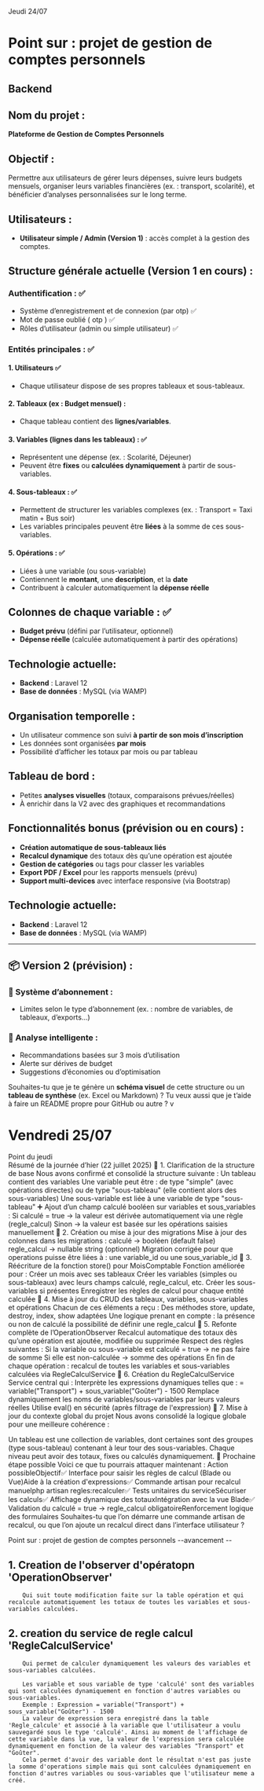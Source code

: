 Jeudi 24/07
# Point sur : projet de gestion de comptes personnels


## Backend

## Nom du projet :

**Plateforme de Gestion de Comptes Personnels**

## Objectif :

Permettre aux utilisateurs de gérer leurs dépenses, suivre leurs budgets mensuels, organiser leurs variables financières (ex. : transport, scolarité), et bénéficier d’analyses personnalisées sur le long terme.

## Utilisateurs :

* **Utilisateur simple / Admin (Version 1)** : accès complet à la gestion des comptes.

## Structure générale actuelle (Version 1  en cours) :

### Authentification : ✅

* Système d’enregistrement et de connexion (par otp) ✅
* Mot de passe oublié ( otp ) ✅
* Rôles d’utilisateur (admin ou simple utilisateur) ✅


### Entités principales : ✅

#### 1. **Utilisateurs** ✅

* Chaque utilisateur dispose de ses propres tableaux et sous-tableaux.

#### 2. **Tableaux (ex : Budget mensuel)** :

* Chaque tableau contient des **lignes/variables**.

#### 3. **Variables** (lignes dans les tableaux) : ✅

* Représentent une dépense (ex. : Scolarité, Déjeuner)
* Peuvent être **fixes** ou **calculées dynamiquement** à partir de sous-variables.

#### 4. **Sous-tableaux** : ✅

* Permettent de structurer les variables complexes (ex. : Transport = Taxi matin + Bus soir)
* Les variables principales peuvent être **liées** à la somme de ces sous-variables.

#### 5. **Opérations** : ✅

* Liées à une variable (ou sous-variable)
* Contiennent le **montant**, une **description**, et la **date**
* Contribuent à calculer automatiquement la **dépense réelle**


## Colonnes de chaque variable : ✅

* **Budget prévu** (défini par l’utilisateur, optionnel)
* **Dépense réelle** (calculée automatiquement à partir des opérations)


## Technologie actuelle:

* **Backend** : Laravel 12
* **Base de données** : MySQL (via WAMP)


















## Organisation temporelle :

* Un utilisateur commence son suivi **à partir de son mois d’inscription**
* Les données sont organisées **par mois**
* Possibilité d’afficher les totaux par mois ou par tableau


## Tableau de bord :

* Petites **analyses visuelles** (totaux, comparaisons prévues/réelles)
* À enrichir dans la V2 avec des graphiques et recommandations

## Fonctionnalités bonus (prévision ou en cours) :

* **Création automatique de sous-tableaux liés**
* **Recalcul dynamique** des totaux dès qu’une opération est ajoutée
* **Gestion de catégories** ou tags pour classer les variables
* **Export PDF / Excel** pour les rapports mensuels (prévu)
* **Support multi-devices** avec interface responsive (via Bootstrap)


## Technologie actuelle:

* **Backend** : Laravel 12
* **Base de données** : MySQL (via WAMP)

---

## 📦 Version 2 (prévision) :

### 🔐 Système d’abonnement :

* Limites selon le type d’abonnement (ex. : nombre de variables, de tableaux, d’exports…)

### 🧠 Analyse intelligente :

* Recommandations basées sur 3 mois d’utilisation
* Alerte sur dérives de budget
* Suggestions d’économies ou d’optimisation

Souhaites-tu que je te génère un **schéma visuel** de cette structure ou un **tableau de synthèse** (ex. Excel ou Markdown) ?
Tu veux aussi que je t’aide à faire un README propre pour GitHub ou autre ?
v
# Vendredi 25/07
Point du jeudi      
    Résumé de la journée d’hier (22 juillet 2025)
🔹 1. Clarification de la structure de base
Nous avons confirmé et consolidé la structure suivante :
Un tableau contient des variables
Une variable peut être : 
de type "simple" (avec opérations directes)
ou de type "sous-tableau" (elle contient alors des sous-variables)
Une sous-variable est liée à une variable de type "sous-tableau"
➕ Ajout d’un champ calculé booléen sur variables et sous_variables :
Si calculé = true → la valeur est dérivée automatiquement via une règle (regle_calcul)
Sinon → la valeur est basée sur les opérations saisies manuellement
🔹 2. Création ou mise à jour des migrations
Mise à jour des colonnes dans les migrations : 
calculé → booléen (default false)
regle_calcul → nullable string (optionnel)
Migration corrigée pour que operations puisse être liées à : 
une variable_id
ou une sous_variable_id
🔹 3. Réécriture de la fonction store() pour MoisComptable
Fonction améliorée pour :
Créer un mois avec ses tableaux
Créer les variables (simples ou sous-tableaux) avec leurs champs calculé, regle_calcul, etc.
Créer les sous-variables si présentes
Enregistrer les règles de calcul pour chaque entité calculée
🔹 4. Mise à jour du CRUD des tableaux, variables, sous-variables et opérations
Chacun de ces éléments a reçu :
Des méthodes store, update, destroy, index, show adaptées
Une logique prenant en compte : 
la présence ou non de calculé
la possibilité de définir une regle_calcul
🔹 5. Refonte complète de l’OperationObserver
Recalcul automatique des totaux dès qu’une opération est ajoutée, modifiée ou supprimée
Respect des règles suivantes : 
Si la variable ou sous-variable est calculé = true → ne pas faire de somme
Si elle est non-calculée → somme des opérations
En fin de chaque opération : recalcul de toutes les variables et sous-variables calculées via RegleCalculService
🔹 6. Création du RegleCalculService
Service central qui :
Interprète les expressions dynamiques telles que : = variable("Transport") + sous_variable("Goûter") - 1500 
Remplace dynamiquement les noms de variables/sous-variables par leurs valeurs réelles
Utilise eval() en sécurité (après filtrage de l'expression)
🔹 7. Mise à jour du contexte global du projet
Nous avons consolidé la logique globale pour une meilleure cohérence : 

Un tableau est une collection de variables, dont certaines sont des groupes (type sous-tableau) contenant à leur tour des sous-variables.
Chaque niveau peut avoir des totaux, fixes ou calculés dynamiquement.
🧭 Prochaine étape possible
Voici ce que tu pourrais attaquer maintenant :
Action possibleObjectif✅ Interface pour saisir les règles de calcul (Blade ou Vue)Aide à la création d'expressions✅ Commande artisan pour recalcul manuelphp artisan regles:recalculer✅ Tests unitaires du serviceSécuriser les calculs✅ Affichage dynamique des totauxIntégration avec la vue Blade✅ Validation du calculé = true → regle_calcul obligatoireRenforcement logique des formulaires 
Souhaites-tu que l’on démarre une commande artisan de recalcul, ou que l’on ajoute un recalcul direct dans l’interface utilisateur ?


Point sur : projet de gestion de comptes personnels --avancement --


## 1. Creation de l'observer d'opératopn 'OperationObserver'
        Qui suit toute modification faite sur la table opération et qui recalcule automatiquement les totaux de toutes les variables et sous-variables calculées.

##  2. creation du service de regle calcul 'RegleCalculService'
        Qui permet de calculer dynamiquement les valeurs des variables et sous-variables calculées.

        Les variable et sous variable de type 'calculé' sont des variables qui sont calculées dynamiquement en fonction d'autres variables ou sous-variables. 
        Exemple : Expression = variable("Transport") + sous_variable("Goûter") - 1500 
        La valeur de expression sera enregistré dans la table 'Regle_calcule' et associé à la variable que l'utilisateur a voulu sauvegardé sous le type 'calculé'. Ainsi au moment de l'affichage de cette variable dans la vue, la valeur de l'expression sera calculée dynamiquement en fonction de la valeur des variables "Transport" et "Goûter".
        Cela permet d'avoir des variable dont le résultat n'est pas juste la somme d'operations simple mais qui sont calculées dynamiquement en fonction d'autres variables ou sous-variables que l'utilisateur meme a créé.
        